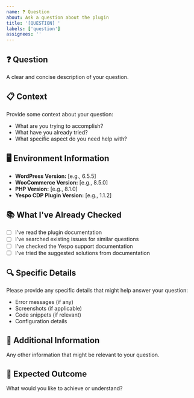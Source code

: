 ```yaml
---
name: ❓ Question
about: Ask a question about the plugin
title: '[QUESTION] '
labels: ['question']
assignees: ''
---
```


## ❓ Question
A clear and concise description of your question.

## 📋 Context
Provide some context about your question:
- What are you trying to accomplish?
- What have you already tried?
- What specific aspect do you need help with?

## 🖥️ Environment Information
- **WordPress Version:** [e.g., 6.5.5]
- **WooCommerce Version:** [e.g., 8.5.0]
- **PHP Version:** [e.g., 8.1.0]
- **Yespo CDP Plugin Version:** [e.g., 1.1.2]

## 📚 What I've Already Checked
- [ ] I've read the plugin documentation
- [ ] I've searched existing issues for similar questions
- [ ] I've checked the Yespo support documentation
- [ ] I've tried the suggested solutions from documentation

## 🔍 Specific Details
Please provide any specific details that might help answer your question:
- Error messages (if any)
- Screenshots (if applicable)
- Code snippets (if relevant)
- Configuration details

## 📝 Additional Information
Any other information that might be relevant to your question.

## 🎯 Expected Outcome
What would you like to achieve or understand? 